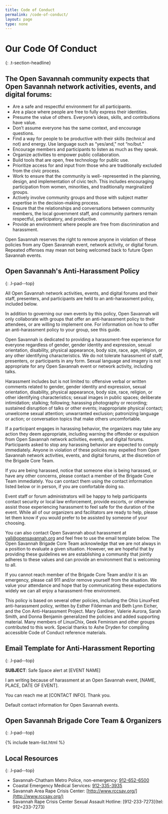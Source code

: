 ```yaml
---
title: Code of Conduct
permalink: /code-of-conduct/
layout: page
type: none
---
```



# Our Code Of Conduct
{: .t-section-headline}

## The Open Savannah community expects that Open Savannah network activities, events, and digital forums:

* Are a safe and respectful environment for all participants.
* Are a place where people are free to fully express their identities.
* Presume the value of others. Everyone’s ideas, skills, and contributions have value.
* Don’t assume everyone has the same context, and encourage questions.
* Find a way for people to be productive with their skills (technical and not) and energy. Use language such as “yes/and," not “no/but.”
* Encourage members and participants to listen as much as they speak.
* Organize activities to empower public collaboration.
* Build tools that are open, free technology for public use.
* Prioritize access for and input from those who are traditionally excluded from the civic process.
* Work to ensure that the community is well- represented in the planning, design, and implementation of civic tech. This includes encouraging participation from women, minorities, and traditionally marginalized groups.
* Actively involve community groups and those with subject matter expertise in the decision-making process.
* Ensure that the relationships and conversations between community members, the local government staff, and community partners remain respectful, participatory, and productive.
* Provide an environment where people are free from discrimination and harassment.

Open Savannah reserves the right to remove anyone in violation of these policies from any Open Savannah event, network activity, or digital forum. Repeated offenses may mean not being welcomed back to future Open Savannah events.

## Open Savannah's Anti-Harassment Policy
{: .l-pad--top}

All Open Savannah network activities, events, and digital forums and their staff, presenters, and participants are held to an anti-harassment policy, included below.

In addition to governing our own events by this policy, Open Savannah will only collaborate with groups that offer an anti-harassment policy to their attendees, or are willing to implement one. For information on how to offer an anti-harassment policy to your group, see this guide.

Open Savannah is dedicated to providing a harassment-free experience for everyone regardless of gender, gender identity and expression, sexual orientation, disability, physical appearance, body size, race, age, religion, or any other identifying characteristics. We do not tolerate harassment of staff, presenters, or participants in any form. Sexual language and imagery is not appropriate for any Open Savannah event or network activity, including talks.

Harassment includes but is not limited to: offensive verbal or written comments related to gender, gender identity and expression, sexual orientation, disability, physical appearance, body size, race, religion, or other identifying characteristics; sexual images in public spaces; deliberate intimidation; stalking; following; harassing photography or recording; sustained disruption of talks or other events; inappropriate physical contact; unwelcome sexual attention; unwarranted exclusion; patronizing language or action; or conversation topics that make others uncomfortable.

If a participant engages in harassing behavior, the organizers may take any action they deem appropriate, including warning the offender or expulsion from Open Savannah network activities, events, and digital forums. Participants asked to stop any harassing behavior are expected to comply immediately. Anyone in violation of these policies may expelled from Open Savannah network activities, events, and digital forums, at the discretion of the Brigade Core Team.

If you are being harassed, notice that someone else is being harassed, or have any other concerns, please contact a member of the Brigade Core Team immediately. You can contact them using the contact information listed below or in person, if you are comfortable doing so.

Event staff or forum administrators will be happy to help participants contact security or local law enforcement, provide escorts, or otherwise assist those experiencing harassment to feel safe for the duration of the event. While all of our organizers and facilitators are ready to help, please let them know if you would prefer to be assisted by someone of your choosing.

You can also contact Open Savannah about harassment at [yall@opensavannah.org](javascript:void(location.href='mailto:'+String.fromCharCode(121,97,108,108,64,111,112,101,110,115,97,118,97,110,110,97,104,46,111,114,103)+'?subject=Safe%20Space%20alert%20at%20%5BEVENT%20NAME%5D&amp;body=I%20am%20writing%20because%20of%20harassment%20at%20a%20Open%20Savannah%20event%2C%20%5BNAME%2C%20PLACE%2C%20DATE%20OF%20EVENT%5D.%0A%0AYou%20can%20reach%20me%20at%20%5BCONTACT%20INFO%5D.%20Thank%20you.'))&nbsp;and feel free to use the email template below. The Open Savannah Brigade Core Team acknowledge that we are not always in a position to evaluate a given situation. However, we are hopeful that by providing these guidelines we are establishing a community that jointly adheres to these values and can provide an environment that is welcoming to all.

If you cannot reach member of the Brigade Core Team and/or it is an emergency, please call 911 and/or remove yourself from the situation. We value your attendance and hope that by communicating these expectations widely we can all enjoy a harassment-free environment.

This policy is based on several other policies, including the Ohio LinuxFest anti-harassment policy, written by Esther Filderman and Beth Lynn Eicher, and the Con Anti-Harassment Project. Mary Gardiner, Valerie Aurora, Sarah Smith, and Donna Benjamin generalized the policies and added supporting material. Many members of LinuxChix, Geek Feminism and other groups contributed to this work. Special thanks to Ashe Dryden for compiling accessible Code of Conduct reference materials.

## Email Template for Anti-Harassment Reporting
{: .l-pad--top}

**SUBJECT**: Safe Space alert at [EVENT NAME]

I am writing because of harassment at an Open Savannah event, [NAME, PLACE, DATE OF EVENT].

You can reach me at [CONTACT INFO]. Thank you.

Default contact information for Open Savannah events.

## Open Savannah Brigade Core Team & Organizers
{: .l-pad--top}

{% include team-list.html %}

## Local Resources
{: .l-pad--top}

* Savannah-Chatham Metro Police, non-emergency: [912-652-6500](9126526500)
* Coastal Emergency Medical Services: [912-335-3935](tel:9123353935)
* Savannah Area Rape Crisis Center: [http://www.rccsav.org/](http://www.rccsav.org/)
* Savannah Rape Crisis Center Sexual Assault Hotline: [912-233-7273](tel: 912=233-7273)